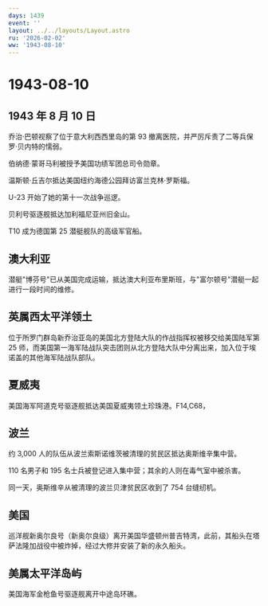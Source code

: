 ```yaml
---
days: 1439
event: ''
layout: ../../layouts/Layout.astro
ru: '2026-02-02'
ww: '1943-08-10'
---
```


# 1943-08-10

## 1943 年 8 月 10 日

乔治·巴顿视察了位于意大利西西里岛的第 93
撤离医院，并严厉斥责了二等兵保罗·贝内特的懦弱。

伯纳德·蒙哥马利被授予美国功绩军团总司令勋章。

温斯顿·丘吉尔抵达美国纽约海德公园拜访富兰克林·罗斯福。

U-23 开始了她的第十一次战争巡逻。

贝利号驱逐舰抵达加利福尼亚州旧金山。

T10 成为德国第 25 潜艇舰队的高级军官船。

## 澳大利亚

潜艇"博芬号"已从美国完成运输，抵达澳大利亚布里斯班，与"富尔顿号"潜艇一起进行一段时间的维修。

## 英属西太平洋领土

位于所罗门群岛新乔治亚岛的美国北方登陆大队的作战指挥权被移交给美国陆军第
25
师，而美国第一海军陆战队突击团则从北方登陆大队中分离出来，加入位于埃诺盖的其他海军陆战队部队。

## 夏威夷

美国海军阿道克号驱逐舰抵达美国夏威夷领土珍珠港。F14,C68，

## 波兰

约 3,000 人的队伍从波兰索斯诺维茨被清理的贫民区抵达奥斯维辛集中营。

110 名男子和 195 名士兵被登记进入集中营；其余的人则在毒气室中被杀害。

同一天，奥斯维辛从被清理的波兰贝津贫民区收到了 754 台缝纫机。

## 美国

巡洋舰新奥尔良号（新奥尔良级）离开美国华盛顿州普吉特湾，此前，其船头在塔萨法隆加战役中被炸掉，经过大修并安装了新的永久船头。

## 美属太平洋岛屿

美国海军金枪鱼号驱逐舰离开中途岛环礁。